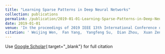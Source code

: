```yaml
---
title: "Learning Sparse Patterns in Deep Neural Networks"
collection: publications
permalink: /publication/2019-01-01-Learning-Sparse-Patterns-in-Deep-Neural-Networks
date: 2019-01-01
venue: 'In the proceedings of 2019 IEEE 13th International Conference on ASIC (ASICON)'
citation: ' Weijing Wen,  Fan Yang,  Yangfeng Su,  Dian Zhou,  Xuan Zeng, &quot;Learning Sparse Patterns in Deep Neural Networks.&quot; In the proceedings of 2019 IEEE 13th International Conference on ASIC (ASICON), 2019.'
---
```

Use [Google Scholar](https://scholar.google.com/scholar?q=Learning+Sparse+Patterns+in+Deep+Neural+Networks){:target="_blank"} for full citation